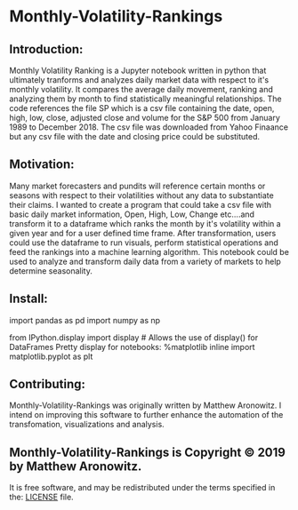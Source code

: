 # Monthly-Volatility-Rankings

## Introduction:
Monthly Volatility Ranking is a Jupyter notebook written in python that ultimately tranforms and analyzes daily market data
with respect to it's monthly volatility.  It compares the average daily movement, ranking and analyzing them by month to find statistically meaningful relationships.  The code references the file SP which is a csv file containing the date, open, high, low, close, adjusted close and volume for the S&P 500 from January 1989 to December 2018.  The csv file was downloaded from Yahoo Finaance but any csv file with the date and closing price could be substituted.  

## Motivation:
Many market forecasters and pundits will reference certain months or seasons with respect to their volatilities without any data to 
substantiate their claims.  I wanted to create a program that could take a csv file with basic daily market information, Open, High, Low,
Change etc....and transform it to a dataframe which ranks the month by it's volatility within a given year and for a 
user defined time frame.  After transformation, users could use the dataframe to 
run visuals, perform statistical operations and feed the rankings into a machine learning algorithm.  This notebook could be 
used to analyze and transform daily data from a variety of markets to help determine seasonality.    

## Install:
import pandas as pd
import numpy as np

from IPython.display import display # Allows the use of display() for DataFrames
Pretty display for notebooks: %matplotlib inline
import matplotlib.pyplot as plt

## Contributing:
Monthly-Volatility-Rankings was originally written by Matthew Aronowitz.  I intend on improving this software to further enhance 
the automation of the transfomation, visualizations and analysis.  

## Monthly-Volatility-Rankings is Copyright © 2019 by Matthew Aronowitz. 
It is free software, and may be redistributed under the terms specified in the:
[LICENSE](https://choosealicense.com/licenses/mit/#) file.


